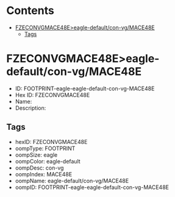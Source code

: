 



Contents
========

* [FZECONVGMACE48E>eagle-default/con-vg/MACE48E](#fzeconvgmace48eeagle-defaultcon-vgmace48e)
	* [Tags](#tags)

# FZECONVGMACE48E>eagle-default/con-vg/MACE48E

- ID: FOOTPRINT-eagle-eagle-default-con-vg-MACE48E
- Hex ID: FZECONVGMACE48E
- Name: 
- Description: 

## Tags

- hexID: FZECONVGMACE48E
- oompType: FOOTPRINT
- oompSize: eagle
- oompColor: eagle-default
- oompDesc: con-vg
- oompIndex: MACE48E
- oompName: eagle-default/con-vg/MACE48E
- oompID: FOOTPRINT-eagle-eagle-default-con-vg-MACE48E

